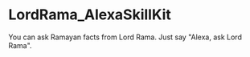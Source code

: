 # LordRama_AlexaSkillKit
You can ask Ramayan facts from Lord Rama. Just say "Alexa, ask Lord Rama". 
